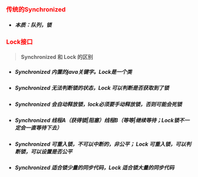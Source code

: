 ### <font color='red'>传统的Synchronized</font>



- ##### 本质：队列，锁



### <font color='red'>Lock接口</font>



> #### Synchronized 和 Lock 的区别

- ##### Synchronized 内置的java关键字。Lock是一个类

- ##### Synchronized 无法判断锁的状态，Lock 可以判断是否获取到了锁

- ##### Synchronized 会自动释放锁，lock必须要手动释放锁，否则可能会死锁

- ##### Synchronized 线程A（获得锁|阻塞）线程B（等等|继续等待；Lock锁不一定会一直等待下去）

- ##### Synchronized 可重入锁，不可以中断的，非公平； Lock 可重入锁，可以判断锁，可以设置是否公平

- ##### Synchronized 适合锁少量的同步代码，Lock 适合锁大量的同步代码